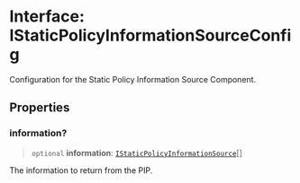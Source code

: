 # Interface: IStaticPolicyInformationSourceConfig

Configuration for the Static Policy Information Source Component.

## Properties

### information?

> `optional` **information**: [`IStaticPolicyInformationSource`](IStaticPolicyInformationSource.md)[]

The information to return from the PIP.
